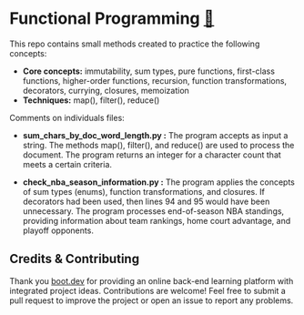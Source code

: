 # Functional Programming [🏡](https://github.com/barronbytes/mini-projects/tree/main)

This repo contains small methods created to practice the following concepts:

* __Core concepts:__ immutability, sum types, pure functions, first-class functions, higher-order functions, recursion, function transformations, decorators, currying, closures, memoization
* __Techniques:__ map(), filter(), reduce()

Comments on individuals files:

* __sum_chars_by_doc_word_length.py :__ The program accepts as input a string. The methods map(), filter(), and reduce() are used to process the document. The program returns an integer for a character count that meets a certain criteria.

* __check_nba_season_information.py :__ The program applies the concepts of sum types (enums), function transformations, and closures. If decorators had been used, then lines 94 and 95 would have been unnecessary. The program processes end-of-season NBA standings, providing information about team rankings, home court advantage, and playoff opponents.

## Credits & Contributing

Thank you [boot.dev](boot.dev) for providing an online back-end learning platform with integrated project ideas. Contributions are welcome! Feel free to submit a pull request to improve the project or open an issue to report any problems.
